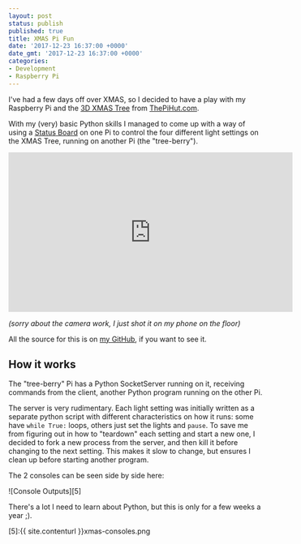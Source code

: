 ```yaml
---
layout: post
status: publish
published: true
title: XMAS Pi Fun
date: '2017-12-23 16:37:00 +0000'
date_gmt: '2017-12-23 16:37:00 +0000'
categories:
- Development
- Raspberry Pi
---
```


I've had a few days off over XMAS, so I decided to have a play with my Raspberry Pi and the
[3D XMAS Tree][1] from [ThePiHut.com][2].

With my (very) basic Python skills I managed to come up with a way of using a [Status Board][3]
on one Pi to control the four different light settings on the XMAS Tree, running on another Pi (the "tree-berry").

<iframe width="560" height="315" src="https://www.youtube-nocookie.com/embed/lU-Sp5GaFms" frameborder="0" allow="autoplay; fullscreen"></iframe>

*(sorry about the camera work, I just shot it on my phone on the floor)*

All the source for this is on [my GitHub][4], if you  want to see it.

## How it works ##

The "tree-berry" Pi has a Python SocketServer running on it, receiving commands from the client, another
Python program running on the other Pi.

The server is very rudimentary. Each light setting was initially written as a separate python script with
different characteristics on how it runs: some have `while True:` loops, others just set the lights and
`pause`. To save me from figuring out in how to "teardown" each setting and start a new one, I decided to fork
a new process from the server, and then kill it before changing to the next setting. This makes it slow to change, but ensures I clean up before starting another program.

The 2 consoles can be seen side by side here:

![Console Outputs][5]

There's a lot I need to learn about Python, but this is only for a few weeks a year ;).

 [1]:https://thepihut.com/products/3d-xmas-tree-for-raspberry-pi
 [2]:https://thepihut.com
 [3]:https://thepihut.com/products/status-board-pro
 [4]:https://github.com/xdaDaveShaw/rasp-projects/tree/master/tree-berry
 [5]:{{ site.contenturl }}xmas-consoles.png